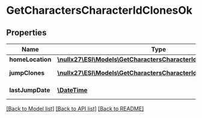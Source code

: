 # GetCharactersCharacterIdClonesOk

## Properties
Name | Type | Description | Notes
------------ | ------------- | ------------- | -------------
**homeLocation** | [**\nullx27\ESI\Models\GetCharactersCharacterIdClonesHomeLocation**](GetCharactersCharacterIdClonesHomeLocation.md) |  | [optional] 
**jumpClones** | [**\nullx27\ESI\Models\GetCharactersCharacterIdClonesJumpClone[]**](GetCharactersCharacterIdClonesJumpClone.md) | jump_clones array | 
**lastJumpDate** | [**\DateTime**](\DateTime.md) | last_jump_date string | [optional] 

[[Back to Model list]](../README.md#documentation-for-models) [[Back to API list]](../README.md#documentation-for-api-endpoints) [[Back to README]](../README.md)


